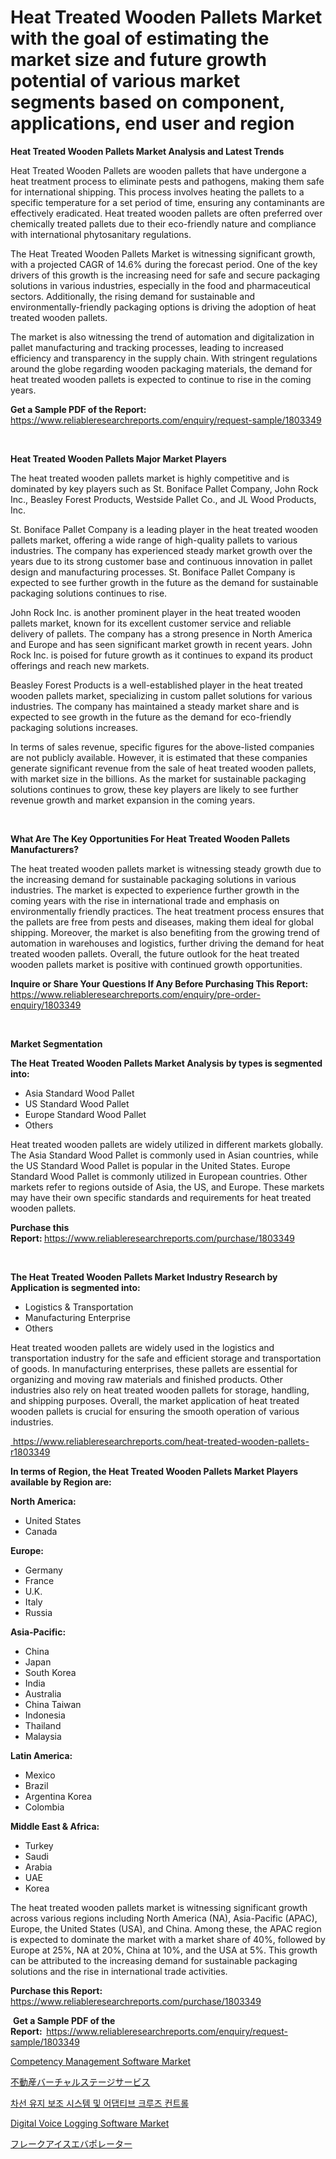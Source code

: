 <p><h1>Heat Treated Wooden Pallets Market with the goal of estimating the market size and future growth potential of various market segments based on component, applications, end user and region</h1></p><p><strong>Heat Treated Wooden Pallets Market Analysis and Latest Trends</strong></p>
<p><p>Heat Treated Wooden Pallets are wooden pallets that have undergone a heat treatment process to eliminate pests and pathogens, making them safe for international shipping. This process involves heating the pallets to a specific temperature for a set period of time, ensuring any contaminants are effectively eradicated. Heat treated wooden pallets are often preferred over chemically treated pallets due to their eco-friendly nature and compliance with international phytosanitary regulations.</p><p>The Heat Treated Wooden Pallets Market is witnessing significant growth, with a projected CAGR of 14.6% during the forecast period. One of the key drivers of this growth is the increasing need for safe and secure packaging solutions in various industries, especially in the food and pharmaceutical sectors. Additionally, the rising demand for sustainable and environmentally-friendly packaging options is driving the adoption of heat treated wooden pallets.</p><p>The market is also witnessing the trend of automation and digitalization in pallet manufacturing and tracking processes, leading to increased efficiency and transparency in the supply chain. With stringent regulations around the globe regarding wooden packaging materials, the demand for heat treated wooden pallets is expected to continue to rise in the coming years.</p></p>
<p><strong>Get a Sample PDF of the Report:&nbsp;</strong> <a href="https://www.reliableresearchreports.com/enquiry/request-sample/1803349">https://www.reliableresearchreports.com/enquiry/request-sample/1803349</a></p>
<p>&nbsp;</p>
<p><strong>Heat Treated Wooden Pallets Major Market Players</strong></p>
<p><p>The heat treated wooden pallets market is highly competitive and is dominated by key players such as St. Boniface Pallet Company, John Rock Inc., Beasley Forest Products, Westside Pallet Co., and JL Wood Products, Inc.</p><p>St. Boniface Pallet Company is a leading player in the heat treated wooden pallets market, offering a wide range of high-quality pallets to various industries. The company has experienced steady market growth over the years due to its strong customer base and continuous innovation in pallet design and manufacturing processes. St. Boniface Pallet Company is expected to see further growth in the future as the demand for sustainable packaging solutions continues to rise.</p><p>John Rock Inc. is another prominent player in the heat treated wooden pallets market, known for its excellent customer service and reliable delivery of pallets. The company has a strong presence in North America and Europe and has seen significant market growth in recent years. John Rock Inc. is poised for future growth as it continues to expand its product offerings and reach new markets.</p><p>Beasley Forest Products is a well-established player in the heat treated wooden pallets market, specializing in custom pallet solutions for various industries. The company has maintained a steady market share and is expected to see growth in the future as the demand for eco-friendly packaging solutions increases.</p><p>In terms of sales revenue, specific figures for the above-listed companies are not publicly available. However, it is estimated that these companies generate significant revenue from the sale of heat treated wooden pallets, with market size in the billions. As the market for sustainable packaging solutions continues to grow, these key players are likely to see further revenue growth and market expansion in the coming years.</p></p>
<p>&nbsp;</p>
<p><strong>What Are The Key Opportunities For Heat Treated Wooden Pallets Manufacturers?</strong></p>
<p><p>The heat treated wooden pallets market is witnessing steady growth due to the increasing demand for sustainable packaging solutions in various industries. The market is expected to experience further growth in the coming years with the rise in international trade and emphasis on environmentally friendly practices. The heat treatment process ensures that the pallets are free from pests and diseases, making them ideal for global shipping. Moreover, the market is also benefiting from the growing trend of automation in warehouses and logistics, further driving the demand for heat treated wooden pallets. Overall, the future outlook for the heat treated wooden pallets market is positive with continued growth opportunities.</p></p>
<p><strong>Inquire or Share Your Questions If Any Before Purchasing This Report:</strong> <a href="https://www.reliableresearchreports.com/enquiry/pre-order-enquiry/1803349">https://www.reliableresearchreports.com/enquiry/pre-order-enquiry/1803349</a></p>
<p>&nbsp;</p>
<p><strong>Market Segmentation</strong></p>
<p><strong>The Heat Treated Wooden Pallets Market Analysis by types is segmented into:</strong></p>
<p><ul><li>Asia Standard Wood Pallet</li><li>US Standard Wood Pallet</li><li>Europe Standard Wood Pallet</li><li>Others</li></ul></p>
<p><p>Heat treated wooden pallets are widely utilized in different markets globally. The Asia Standard Wood Pallet is commonly used in Asian countries, while the US Standard Wood Pallet is popular in the United States. Europe Standard Wood Pallet is commonly utilized in European countries. Other markets refer to regions outside of Asia, the US, and Europe. These markets may have their own specific standards and requirements for heat treated wooden pallets.</p></p>
<p><strong>Purchase this Report:&nbsp;</strong><a href="https://www.reliableresearchreports.com/purchase/1803349">https://www.reliableresearchreports.com/purchase/1803349</a></p>
<p>&nbsp;</p>
<p><strong>The Heat Treated Wooden Pallets Market Industry Research by Application is segmented into:</strong></p>
<p><ul><li>Logistics & Transportation</li><li>Manufacturing Enterprise</li><li>Others</li></ul></p>
<p><p>Heat treated wooden pallets are widely used in the logistics and transportation industry for the safe and efficient storage and transportation of goods. In manufacturing enterprises, these pallets are essential for organizing and moving raw materials and finished products. Other industries also rely on heat treated wooden pallets for storage, handling, and shipping purposes. Overall, the market application of heat treated wooden pallets is crucial for ensuring the smooth operation of various industries.</p></p>
<p><a href="https://www.reliableresearchreports.com/heat-treated-wooden-pallets-r1803349">&nbsp;https://www.reliableresearchreports.com/heat-treated-wooden-pallets-r1803349</a></p>
<p><strong>In terms of Region, the Heat Treated Wooden Pallets Market Players available by Region are:</strong></p>
<p>
    <p> <strong> North America: </strong>
        <ul>
            <li>United States</li>
            <li>Canada</li>
        </ul>
        </p> 
    <p> <strong> Europe: </strong>
        <ul>
            <li>Germany</li>
            <li>France</li>
            <li>U.K.</li>
            <li>Italy</li>
            <li>Russia</li>
        </ul>
        </p> 
    <p> <strong> Asia-Pacific: </strong>
        <ul>
            <li>China</li>
            <li>Japan</li>
            <li>South Korea</li>
            <li>India</li>
            <li>Australia</li>
            <li>China Taiwan</li>
            <li>Indonesia</li>
            <li>Thailand</li>
            <li>Malaysia</li>
        </ul>
        </p> 
    <p> <strong> Latin America: </strong>
        <ul>
            <li>Mexico</li>
            <li>Brazil</li>
            <li>Argentina Korea</li>
            <li>Colombia</li>
        </ul>
        </p> 
    <p> <strong> Middle East & Africa: </strong>
        <ul>
            <li>Turkey</li>
            <li>Saudi</li>
            <li>Arabia</li>
            <li>UAE</li>
            <li>Korea</li>
        </ul>
    </p>
    </p>
<p><p>The heat treated wooden pallets market is witnessing significant growth across various regions including North America (NA), Asia-Pacific (APAC), Europe, the United States (USA), and China. Among these, the APAC region is expected to dominate the market with a market share of 40%, followed by Europe at 25%, NA at 20%, China at 10%, and the USA at 5%. This growth can be attributed to the increasing demand for sustainable packaging solutions and the rise in international trade activities.</p></p>
<p><strong>Purchase this Report: </strong><a href="https://www.reliableresearchreports.com/purchase/1803349">https://www.reliableresearchreports.com/purchase/1803349</a></p>
<p>&nbsp;<strong>Get a Sample PDF of the Report:&nbsp;&nbsp;</strong><a href="https://www.reliableresearchreports.com/enquiry/request-sample/1803349">https://www.reliableresearchreports.com/enquiry/request-sample/1803349</a></p>
<p><strong></strong></p>
<p><p><a href="https://github.com/khlifeservices/Market-Research-Report-List-1/blob/main/competency-management-software-market.md">Competency Management Software Market</a></p><p><a href="https://github.com/leigh4852023/Market-Research-Report-List-2/blob/main/3998804111730.md">不動産バーチャルステージサービス</a></p><p><a href="https://github.com/mpodehpw07370073/Market-Research-Report-List-2/blob/main/4377401129535.md">차선 유지 보조 시스템 및 어댑티브 크루즈 컨트롤</a></p><p><a href="https://github.com/theanastasiyah/Market-Research-Report-List-1/blob/main/digital-voice-logging-software-market.md">Digital Voice Logging Software Market</a></p><p><a href="https://github.com/SimeonBode1/Market-Research-Report-List-1/blob/main/8957914111731.md">フレークアイスエバポレーター</a></p></p>